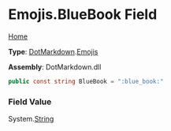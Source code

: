 # Emojis\.BlueBook Field

[Home](../../../README.md)

**Type**: [DotMarkdown](../../README.md)\.[Emojis](../README.md)

**Assembly**: DotMarkdown\.dll

```csharp
public const string BlueBook = ":blue_book:"
```

### Field Value

System\.[String](https://docs.microsoft.com/en-us/dotnet/api/system.string)